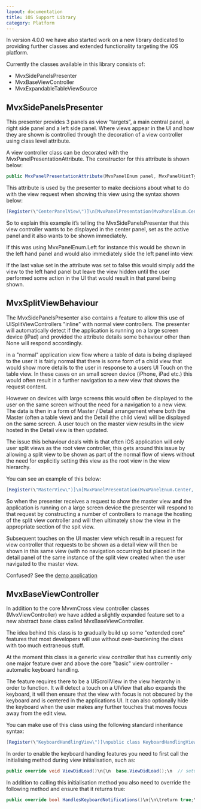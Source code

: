 ```yaml
---
layout: documentation
title: iOS Support Library
category: Platform
---
```

In version 4.0.0 we have also started work on a new library dedicated to providing further classes and extended functionality targeting the iOS platform.

Currently the classes available in this library consists of:

 * MvxSidePanelsPresenter
 * MvxBaseViewController
 * MvxExpandableTableViewSource

## MvxSidePanelsPresenter

This presenter provides 3 panels as view “targets”, a main central panel, a right side panel and a left side panel.  Where views appear in the UI and how they are shown is controlled through the decoration of a view controller using  class level attribute.

A view controller class can be decorated with the MvxPanelPresentationAttribute.  The constructor for this attribute is shown below:
```c# 
public MvxPanelPresentationAttribute(MvxPanelEnum panel, MvxPanelHintType hintType, bool showPanel, MvxSplitViewBehaviour behaviour = MvxSplitViewBehaviour.None)\n{\n}",
```
This attribute is used by the presenter to make decisions about what to do with the view request when showing this view using the syntax shown below:
```c# 
[Register(\"CenterPanelView\")]\n[MvxPanelPresentation(MvxPanelEnum.Center, MvxPanelHintType.ActivePanel, true)]\npublic class CenterPanelView : BaseViewController<CenterPanelViewModel>\n{\n}",
```

So to explain this example it’s telling the MvxSidePanelsPresenter that this view controller wants to be displayed in the center panel, set as the active panel and it also wants to be shown immediately.

If this was using MvxPanelEnum.Left for instance this would be shown in the left hand panel and would also immediately slide the left panel into view.

If the last value set in the attribute was set to false this would simply add the view to the left hand panel but leave the view hidden until the user performed some action in the UI that would result in that panel being shown.

## MvxSplitViewBehaviour

The MvxSidePanelsPresenter also contains a feature to allow this use of UISplitViewControllers "inline" with normal view controllers.  The presenter will automatically detect if the application is running on a large screen device (iPad) and provided the attribute details some behaviour other than None will respond accordingly.

in a "normal" application view flow where a table of data is being displayed to the user it is fairly normal that there is some form of a child view that would show more details to the user in response to a users UI Touch on the table view.  In these cases on an small screen device (iPhone, iPad etc.) this would often result in a further navigation to a new view that shows the request content.

However on devices with large screens this would often be displayed to the user on the same screen without the need for a navigation to a new view.  The data is then in a form of Master / Detail arrangement where both the Master (often a table view) and the Detail (the child view) will be displayed on the same screen.  A user touch on the master view results in the view hosted in the Detail view is then updated.

The issue this behaviour deals with is that often iOS application will only user split views as the root view controller, this gets around this issue by allowing a split view to be shown as part of the normal flow of views without the need for explicitly setting this view as the root view in the view hierarchy.

You can see an example of this below:
```c# 
[Register(\"MasterView\")]\n[MvxPanelPresentation(MvxPanelEnum.Center, MvxPanelHintType.ActivePanel, true, MvxSplitViewBehaviour.Master)]\npublic class MasterView : BaseViewController<MasterViewModel>\n{\n}\n\n[Register(\"DetailView\")]\n[MvxPanelPresentation(MvxPanelEnum.Center, MvxPanelHintType.ActivePanel, true, MvxSplitViewBehaviour.Detail)]\npublic class DetailView : BaseViewController<DetailViewModel>\n{\n}\n\n",
```
So when the presenter receives a request to show the master view **and** the application is running on a large screen device the presenter will respond to that request by constructing a number of controllers to manage the hosting of the split view controller and will then ultimately show the view in the appropriate section of the spit view.

Subsequent touches on the UI master view which result in a request for view controller that requests to be shown as a detail view will then be shown in this same view (with no navigation occurring) but placed in the detail panel of the same instance of the split view created when the user navigated to the master view.

Confused?  See the [demo application](https://github.com/MvvmCross/MvvmCross-iOSSupport)

## MvxBaseViewController

In addition to the core MvvmCross view controller classes (MvxViewController) we have added a slightly expanded feature set to a new abstract base class called MvxBaseViewController.

The idea behind this class is to gradually build up some "extended core" features that most developers will use without over-burdening  the class with too much extraneous stuff.

At the moment this class is a generic view controller that has currently only one major feature over and above the core "basic" view controller - automatic keyboard handling.

The feature requires there to be a UIScrollView in the view hierarchy in order to function.  It will detect a touch on a UIView that also expands the keyboard, it will then ensure that the view with focus is not obscured by the keyboard and is centered in the applications UI.  It can also optionally hide the keyboard when the user makes any further touches that moves focus away from the edit view.

You can make use of this class using the following standard inheritance syntax:
```c# 
[Register(\"KeyboardHandlingView\")]\npublic class KeyboardHandlingView : MvxBaseViewController<KeyboardHandlingViewModel>\n{\n}",
```
In order to enable the keyboard handing features you need to first call the initialising method during view initialisation, such as:
```c# 
public override void ViewDidLoad()\n{\n  base.ViewDidLoad();\n  // setup the keyboard handling\n  InitKeyboardHandling();\n\n  var scrollView = new UIScrollView();\n\n  Add(scrollView);\n  View.SubviewsDoNotTranslateAutoresizingMaskIntoConstraints();\n  View.AddConstraints(\n    scrollView.AtTopOf(View),\n    scrollView.AtLeftOf(View),\n    scrollView.WithSameWidth(View),\n    scrollView.WithSameHeight(View)\n  );\n}",
```
In addition to calling this initialisation method you also need to override the following method and ensure that it returns true:
```c# 
public override bool HandlesKeyboardNotifications()\n{\n\treturn true;\n}",
```